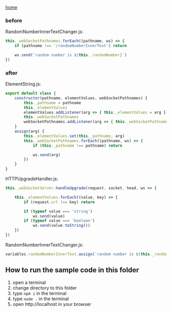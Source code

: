 [home](../README.md)

### before
RandomNumberInnerTextChanger.js:
```js
this._webSocketPathnames.forEach((pathname, ws) => {
    if (pathname !== '/randomNumberInnerText') return

    ws.send(`random number is ${this._randomNumber}`)
})
```

### after
ElementString.js:
```js
export default class {
    constructor(pathname, elementValues, webSocketPathnames) {
        this._pathname = pathname
        this._elementValues
        elementValues.addListener(arg => { this._elementValues = arg })
        this._webSocketPathnames
        webSocketPathnames.addListener(arg => { this._webSocketPathnames = arg })
    }
    assign(arg) {
        this._elementValues.set(this._pathname, arg)
        this._webSocketPathnames.forEach((pathname, ws) => {
            if (this._pathname !== pathname) return

            ws.send(arg)
        })
    }
}
```

HTTPUpgradeHandler.js:
```js
this._webSocketServer.handleUpgrade(request, socket, head, ws => {

    this._elementValues.forEach((value, key) => {
        if (request.url !== key) return

        if (typeof value === 'string')
            ws.send(value)
        if (typeof value === 'boolean')
            ws.send(value.toString())
    })
})
```

RandomNumberInnerTextChanger.js:
```js
variables.randomNumberInnerText.assign(`random number is ${this._randomNumber}`)
```

## How to run the sample code in this folder
1. open a terminal
1. change directory to this folder
1. type `npm i` in the terminal
1. type `node .` in the terminal
1. open http://localhost in your browser